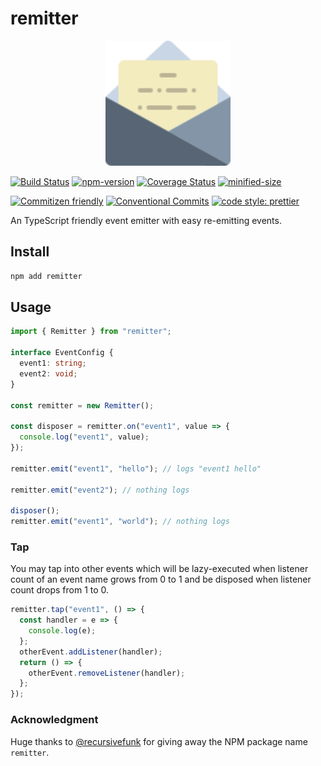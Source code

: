 # remitter

<p align="center">
  <img width="200" src="https://raw.githubusercontent.com/crimx/remitter/master/assets/remitter.svg">
</p>

[![Build Status](https://github.com/crimx/remitter/actions/workflows/build.yml/badge.svg)](https://github.com/crimx/remitter/actions/workflows/build.yml)
[![npm-version](https://img.shields.io/npm/v/remitter.svg)](https://www.npmjs.com/package/remitter)
[![Coverage Status](https://img.shields.io/coveralls/github/crimx/remitter/master)](https://coveralls.io/github/crimx/remitter?branch=master)
[![minified-size](https://img.shields.io/bundlephobia/minzip/remitter)](https://bundlephobia.com/package/remitter)

[![Commitizen friendly](https://img.shields.io/badge/commitizen-friendly-brightgreen.svg?maxAge=2592000)](http://commitizen.github.io/cz-cli/)
[![Conventional Commits](https://img.shields.io/badge/Conventional%20Commits-1.0.0-brightgreen.svg?maxAge=2592000)](https://conventionalcommits.org)
[![code style: prettier](https://img.shields.io/badge/code_style-prettier-ff69b4.svg?style=flat-square)](https://github.com/prettier/prettier)

An TypeScript friendly event emitter with easy re-emitting events.

## Install

```bash
npm add remitter
```

## Usage

```ts
import { Remitter } from "remitter";

interface EventConfig {
  event1: string;
  event2: void;
}

const remitter = new Remitter();

const disposer = remitter.on("event1", value => {
  console.log("event1", value);
});

remitter.emit("event1", "hello"); // logs "event1 hello"

remitter.emit("event2"); // nothing logs

disposer();
remitter.emit("event1", "world"); // nothing logs
```

### Tap

You may tap into other events which will be lazy-executed when listener count of an event name grows from 0 to 1 and be disposed when listener count drops from 1 to 0.

```js
remitter.tap("event1", () => {
  const handler = e => {
    console.log(e);
  };
  otherEvent.addListener(handler);
  return () => {
    otherEvent.removeListener(handler);
  };
});
```

### Acknowledgment

Huge thanks to [@recursivefunk](https://github.com/recursivefunk) for giving away the NPM package name `remitter`.
